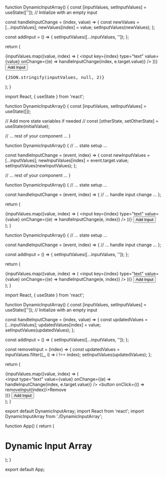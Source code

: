 
function DynamicInputArray() {
  const [inputValues, setInputValues] = useState(['']); // Initialize with an empty input

  const handleInputChange = (index, value) => {
    const newValues = [...inputValues];
    newValues[index] = value;
    setInputValues(newValues);
  };

  const addInput = () => {
    setInputValues([...inputValues, '']);
  };

  return (
    <div>
      {inputValues.map((value, index) => (
        <input
          key={index}
          type="text"
          value={value}
          onChange={(e) => handleInputChange(index, e.target.value)}
        />
      ))}
      <button onClick={addInput}>Add Input</button>
      <pre>{JSON.stringify(inputValues, null, 2)}</pre>
    </div>
  );
}


import React, { useState } from 'react';

function DynamicInputArray() {
  const [inputValues, setInputValues] = useState([]);

  // Add more state variables if needed
  // const [otherState, setOtherState] = useState(initialValue);

  // ... rest of your component ...
}


function DynamicInputArray() {
  // ... state setup ...

  const handleInputChange = (event, index) => {
    const newInputValues = [...inputValues];
    newInputValues[index] = event.target.value;
    setInputValues(newInputValues);
  };

  // ... rest of your component ...
}



function DynamicInputArray() {
  // ... state setup ...

  const handleInputChange = (event, index) => {
    // ... handle input change ...
  };

  return (
    <div>
      {inputValues.map((value, index) => (
        <input
          key={index}
          type="text"
          value={value}
          onChange={(e) => handleInputChange(e, index)}
        />
      ))}
      <button>Add Input</button>
    </div>
  );
}


function DynamicInputArray() {
  // ... state setup ...

  const handleInputChange = (event, index) => {
    // ... handle input change ...
  };

  const addInput = () => {
    setInputValues([...inputValues, '']);
  };

  return (
    <div>
      {inputValues.map((value, index) => (
        <input
          key={index}
          type="text"
          value={value}
          onChange={(e) => handleInputChange(e, index)}
        />
      ))}
      <button onClick={addInput}>Add Input</button>
    </div>
  );
}


import React, { useState } from 'react';

function DynamicInputArray() {
  const [inputValues, setInputValues] = useState(['']); // Initialize with an empty input

  const handleInputChange = (index, value) => {
    const updatedValues = [...inputValues];
    updatedValues[index] = value;
    setInputValues(updatedValues);
  };

  const addInput = () => {
    setInputValues([...inputValues, '']);
  };

  const removeInput = (index) => {
    const updatedValues = inputValues.filter((_, i) => i !== index);
    setInputValues(updatedValues);
  };

  return (
    <div>
      {inputValues.map((value, index) => (
        <div key={index}>
          <input
            type="text"
            value={value}
            onChange={(e) => handleInputChange(index, e.target.value)}
          />
          <button onClick={() => removeInput(index)}>Remove</button>
        </div>
      ))}
      <button onClick={addInput}>Add Input</button>
    </div>
  );
}

export default DynamicInputArray;
import React from 'react';
import DynamicInputArray from './DynamicInputArray';

function App() {
  return (
    <div>
      <h1>Dynamic Input Array</h1>
      <DynamicInputArray />
    </div>
  );
}

export default App;
